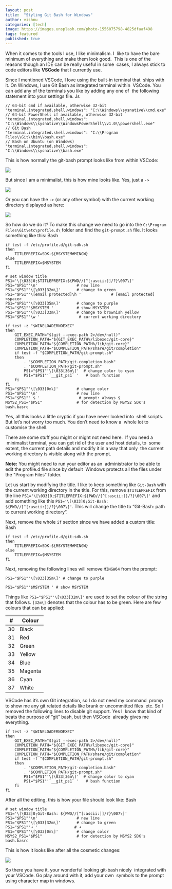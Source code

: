 ```yaml
---
layout: post
title:  "Styling Git Bash for Windows"
author: vishnu
categories: [tech]
image: https://images.unsplash.com/photo-1556075798-4825dfaaf498
tags: featured
published: true
---
```


When it comes to the tools I use, I like minimalism. I  like to have the bare minimum of everything and make them look good.  This is one of the reasons though an IDE can be really useful in some  cases, I always stick to code editors like **VSCode** that I currently use.

Since I mentioned VSCode, I love using the built-in terminal that  ships with it. On Windows, I use Git Bash as integrated terminal within  VSCode. You can add any of the terminals you like by adding any one of  the following statement into your settings file. Js

    // 64-bit cmd if available, otherwise 32-bit
    "terminal.integrated.shell.windows": "C:\\Windows\\sysnative\\cmd.exe"
    // 64-bit PowerShell if available, otherwise 32-bit
    "terminal.integrated.shell.windows": "C:\\Windows\\sysnative\\WindowsPowerShell\\v1.0\\powershell.exe"
    // Git Bash
    "terminal.integrated.shell.windows": "C:\\Program Files\\Git\\bin\\bash.exe"
    // Bash on Ubuntu (on Windows)
    "terminal.integrated.shell.windows": "C:\\Windows\\sysnative\\bash.exe"
    
    

This is how normally the git-bash prompt looks like from within VSCode:

![](https://res.cloudinary.com/vishnupadmanabhan/image/upload/v1491753329/git/original.jpg)

But since I am a minimalist, this is how mine looks like. Yes, just a `->`

![](https://res.cloudinary.com/vishnupadmanabhan/image/upload/v1491753329/git/transformed.jpg)

Or you can have the `->` (or any other symbol) with the current working directory displayed as here:

![](https://res.cloudinary.com/vishnupadmanabhan/image/upload/v1491799242/git/withdir.jpg)

So how do we do it? To make this change we need to go into the `C:\Program Files\Git\etc\profile.d\` folder and find the `git-prompt.sh` file. It looks something like this: Bash

    if test -f /etc/profile.d/git-sdk.sh
    then
        TITLEPREFIX=SDK-${MSYSTEM#MINGW}
    else
        TITLEPREFIX=$MSYSTEM
    fi
    
    # set window title
    PS1='\[\033]0;$TITLEPREFIX:${PWD//[^[:ascii:]]/?}\007\]' 
    PS1="$PS1"'\n'                 # new line
    PS1="$PS1"'\[\033[32m\]'       # change to green
    PS1="$PS1"'\[email protected]\h '             # [email protected]<space>
    PS1="$PS1"'\[\033[35m\]'       # change to purple 
    PS1="$PS1"'$MSYSTEM '          # show MSYSTEM
    PS1="$PS1"'\[\033[33m\]'       # change to brownish yellow
    PS1="$PS1"'\w '                 # current working directory
    
    if test -z "$WINELOADERNOEXEC"
    then
        GIT_EXEC_PATH="$(git --exec-path 2>/dev/null)"
        COMPLETION_PATH="${GIT_EXEC_PATH%/libexec/git-core}"
        COMPLETION_PATH="${COMPLETION_PATH%/lib/git-core}"
        COMPLETION_PATH="$COMPLETION_PATH/share/git/completion"
        if test -f "$COMPLETION_PATH/git-prompt.sh"
        then
            . "$COMPLETION_PATH/git-completion.bash"
            . "$COMPLETION_PATH/git-prompt.sh"
            PS1="$PS1"'\[\033[36m\]'  # change color to cyan
            PS1="$PS1"'`__git_ps1` '   # bash function
        fi
    fi
    PS1="$PS1"'\[\033[0m\]'        # change color
    PS1="$PS1"'\n'                 # new line
    PS1="$PS1"' $ '                 # prompt: always $
    MSYS2_PS1="$PS1"               # for detection by MSYS2 SDK's bash.basrc
    
    

Yes, all this looks a little cryptic if you have never looked into  shell scripts. But let’s not worry too much. You don’t need to know a  whole lot to customise the shell.

There are some stuff you might or might not need here.  If you need a  minimalist terminal, you can get rid of the user and host details, to  some extent, the current path details and modify it in a way that only  the current working directory is visible along with the prompt.

**Note:** You might need to run your editor as an  administrator to be able to edit the profile.d file since by default  Windows protects all the files under the "Program Files" folder.

Let us start by modifying the title. I like to keep something like `Git-Bash` with the current working directory in the title. For this, remove `$TITLEPREFIX` from the line `PS1='\[\033]0;$TITLEPREFIX:${PWD//[^[:ascii:]]/?}\007\]'` and add something like this `PS1='\[\033]0;Git-Bash: ${PWD//[^[:ascii:]]/?}\007\]'`. This will change the title to “Git-Bash: path to current working directory”.

Next, remove the whole `if` section since we have added a custom title: Bash

    if test -f /etc/profile.d/git-sdk.sh
    then
        TITLEPREFIX=SDK-${MSYSTEM#MINGW}
    else
        TITLEPREFIX=$MSYSTEM
    fi

Next, removing the following lines will remove `MINGW64` from the prompt:

`PS1="$PS1"'\[\033[35m\]' # change to purple`

`PS1="$PS1"'$MSYSTEM ' # show MSYSTEM`

Things like `PS1="$PS1"'\[\033[32m\]'` are used to set the colour of the string that follows. `[32m\]` denotes that the colour has to be green. Here are few colours that can be applied:

| #  | Colour  |
|----|---------|
| 30 | Black   |
| 31 | Red     |
| 32 | Green   |
| 33 | Yellow  |
| 34 |  Blue   |
| 35 | Magenta |
| 36 | Cyan    |
| 37 | White   |

VSCode has it’s own Git integration, so I do not need my command  promp to show me any git related details like brank or uncommitted files  etc. So I removed the following lines to disable git support. Yes I  know that kind of beats the purpose of “git” bash, but then VSCode  already gives me everything.

    if test -z "$WINELOADERNOEXEC"
    then
        GIT_EXEC_PATH="$(git --exec-path 2>/dev/null)"
        COMPLETION_PATH="${GIT_EXEC_PATH%/libexec/git-core}"
        COMPLETION_PATH="${COMPLETION_PATH%/lib/git-core}"
        COMPLETION_PATH="$COMPLETION_PATH/share/git/completion"
        if test -f "$COMPLETION_PATH/git-prompt.sh"
        then
            . "$COMPLETION_PATH/git-completion.bash"
            . "$COMPLETION_PATH/git-prompt.sh"
            PS1="$PS1"'\[\033[36m\]'  # change color to cyan
            PS1="$PS1"'`__git_ps1` '   # bash function
        fi
    fi

After all the editing, this is how your file should look like: Bash

    # set window title
    PS1='\[\033]0;Git-Bash: ${PWD//[^[:ascii:]]/?}\007\]'
    PS1="$PS1"'\n'                 # new line
    PS1="$PS1"'\[\033[32m\]'       # change to green
    PS1="$PS1"'➜ '                # ➜
    PS1="$PS1"'\[\033[0m\]'        # change color
    MSYS2_PS1="$PS1"               # for detection by MSYS2 SDK's bash.basrc
    
    

This is how it looks like after all the cosmetic changes:

![](https://res.cloudinary.com/vishnupadmanabhan/image/upload/v1491936192/git/final.jpg)

So there you have it, your wonderful looking git-bash nicely  integrated with your VSCode. Go play around with it, add your own  symbols to the prompt using character map in windows.
